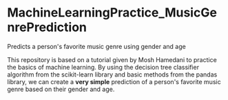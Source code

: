 # MachineLearningPractice_MusicGenrePrediction
Predicts a person's favorite music genre using gender and age

This repository is based on a tutorial given by Mosh Hamedani to practice the basics of machine learning. 
By using the decision tree classifier algorithm from the scikit-learn library and basic methods from the pandas library, we can create a **very simple** prediction of a person's favorite music genre based on their gender and age. 


